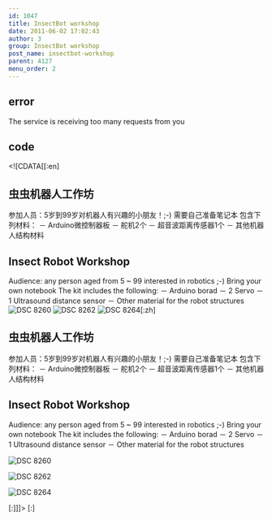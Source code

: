 ```yaml
---
id: 1047
title: InsectBot workshop
date: 2011-06-02 17:02:43
author: 3
group: InsectBot workshop
post_name: insectbot-workshop
parent: 4127
menu_order: 2
---
```


## error
The service is receiving too many requests from you

## code
 <!\[CDATA\[\[:en\]

## 虫虫机器人工作坊

参加人员：5岁到99岁对机器人有兴趣的小朋友！;-) 需要自己准备笔记本 包含下列材料： － Arduino微控制器板 － 舵机2个 － 超音波距离传感器1个 － 其他机器人结构材料

## Insect Robot Workshop

Audience: any person aged from 5 \~ 99 interested in robotics ;-) Bring your own notebook The kit includes the following: － Arduino borad － 2 Servo － 1 Ultrasound distance sensor － Other material for the robot structures![DSC 8260](http://139.162.84.35/wp-content/uploads/2011/04/DSC_8260.jpg "DSC_8260.JPG") ![DSC 8262](http://139.162.84.35/wp-content/uploads/2011/04/DSC_8262.jpg "DSC_8262.JPG") ![DSC 8264](http://139.162.84.35/wp-content/uploads/2011/04/DSC_8264.jpg "DSC_8264.JPG")\[:zh\]

## 虫虫机器人工作坊

参加人员：5岁到99岁对机器人有兴趣的小朋友！;-) 需要自己准备笔记本 包含下列材料： － Arduino微控制器板 － 舵机2个 － 超音波距离传感器1个 － 其他机器人结构材料

## Insect Robot Workshop

Audience: any person aged from 5 \~ 99 interested in robotics ;-) Bring your own notebook The kit includes the following: － Arduino borad － 2 Servo － 1 Ultrasound distance sensor － Other material for the robot structures

![DSC 8260](http://139.162.84.35/wp-content/uploads/2011/04/DSC_8260.jpg "DSC_8260.JPG")

![DSC 8262](http://139.162.84.35/wp-content/uploads/2011/04/DSC_8262.jpg "DSC_8262.JPG")

![DSC 8264](http://139.162.84.35/wp-content/uploads/2011/04/DSC_8264.jpg "DSC_8264.JPG")

\[:\]\]\]> \[:\]
